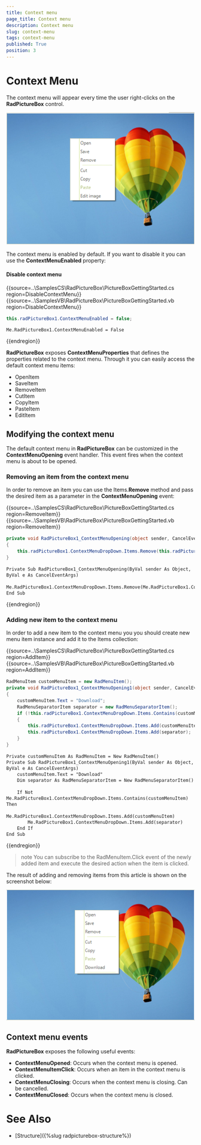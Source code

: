```yaml
---
title: Context menu
page_title: Context menu
description: Context menu
slug: context-menu
tags: context-menu
published: True
position: 3
---
```


# Context Menu

The context menu will appear every time the user right-clicks on the **RadPictureBox** control. 

![picturebox-edit001](images/context-menu001.png)

The context menu is enabled by default. If you want to disable it you can use the **ContextMenuEnabled** property:

#### Disable context menu
{{source=..\SamplesCS\RadPictureBox\PictureBoxGettingStarted.cs region=DisableContextMenu}} 
{{source=..\SamplesVB\RadPictureBox\PictureBoxGettingStarted.vb region=DisableContextMenu}} 
````C#
this.radPictureBox1.ContextMenuEnabled = false;

````
````VB.NET
Me.RadPictureBox1.ContextMenuEnabled = False

````

{{endregion}}

**RadPictureBox** exposes **ContextMenuProperties** that defines the properties related to the context menu. Through it you can easily access the default context menu items:
- OpenItem
- SaveItem
- RemoveItem
- CutItem
- CopyItem
- PasteItem
- EditItem


## Modifying the context menu

The default context menu in **RadPictureBox** can be customized in the **ContextMenuOpening** event handler. This event fires when the context menu is about to be opened.

### Removing an item from the context menu

In order to remove an item you can use the Items.**Remove** method and pass the desired item as a parameter in the **ContextMenuOpening** event:

{{source=..\SamplesCS\RadPictureBox\PictureBoxGettingStarted.cs region=RemoveItem}} 
{{source=..\SamplesVB\RadPictureBox\PictureBoxGettingStarted.vb region=RemoveItem}} 
````C#
private void RadPictureBox1_ContextMenuOpening(object sender, CancelEventArgs e)
{
    this.radPictureBox1.ContextMenuDropDown.Items.Remove(this.radPictureBox1.ContextMenuProperties.EditItem);
}

````
````VB.NET
Private Sub RadPictureBox1_ContextMenuOpening(ByVal sender As Object, ByVal e As CancelEventArgs)
    Me.RadPictureBox1.ContextMenuDropDown.Items.Remove(Me.RadPictureBox1.ContextMenuProperties.EditItem)
End Sub

````

{{endregion}}

### Adding new item to the context menu

In order to add a new item to the context menu you you should create new menu item instance and add it to the Items collection:

{{source=..\SamplesCS\RadPictureBox\PictureBoxGettingStarted.cs region=AddItem}} 
{{source=..\SamplesVB\RadPictureBox\PictureBoxGettingStarted.vb region=AddItem}} 
````C#
RadMenuItem customMenuItem = new RadMenuItem();
private void RadPictureBox1_ContextMenuOpening1(object sender, CancelEventArgs e)
{
    customMenuItem.Text = "Download";
    RadMenuSeparatorItem separator = new RadMenuSeparatorItem();
    if (!this.radPictureBox1.ContextMenuDropDown.Items.Contains(customMenuItem))
    {
        this.radPictureBox1.ContextMenuDropDown.Items.Add(customMenuItem);
        this.radPictureBox1.ContextMenuDropDown.Items.Add(separator);
    }
}

````
````VB.NET
Private customMenuItem As RadMenuItem = New RadMenuItem()
Private Sub RadPictureBox1_ContextMenuOpening1(ByVal sender As Object, ByVal e As CancelEventArgs)
    customMenuItem.Text = "Download"
    Dim separator As RadMenuSeparatorItem = New RadMenuSeparatorItem()

    If Not Me.RadPictureBox1.ContextMenuDropDown.Items.Contains(customMenuItem) Then
        Me.RadPictureBox1.ContextMenuDropDown.Items.Add(customMenuItem)
        Me.RadPictureBox1.ContextMenuDropDown.Items.Add(separator)
    End If
End Sub

````

{{endregion}}

>note You can subscribe to the RadMenuItem.Click event of the newly added item and execute the desired action when the item is clicked.

The result of adding and removing items from this article is shown on the screenshot below:

![picturebox-edit001](images/context-menu002.png)

## Context menu events

**RadPictureBox** exposes the following useful events:

- **ContextMenuOpened**: Occurs when the context menu is opened.
- **ContextMenuItemClick**: Occurs when an item in the context menu is clicked.
- **ContextMenuClosing**: Occurs when the context menu is closing. Can be cancelled.
- **ContextMenuClosed**: Occurs when the context menu is closed.

# See Also

* [Structure]({%slug radpicturebox-structure%})
